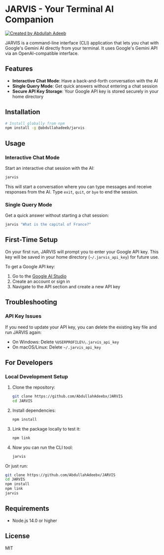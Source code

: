# JARVIS - Your Terminal AI Companion

[![Created by Abdullah Adeeb](https://img.shields.io/badge/Created%20by-Abdullah%20Adeeb-blue)](https://www.abdullahadeeb.xyz)


JARVIS is a command-line interface (CLI) application that lets you chat with Google's Gemini AI directly from your terminal. It uses Google's Gemini API via an OpenAI-compatible interface.

## Features

- **Interactive Chat Mode**: Have a back-and-forth conversation with the AI
- **Single Query Mode**: Get quick answers without entering a chat session
- **Secure API Key Storage**: Your Google API key is stored securely in your home directory

## Installation

```bash
# Install globally from npm
npm install -g @abdullahadeeb/jarvis
```

## Usage

### Interactive Chat Mode

Start an interactive chat session with the AI:

```bash
jarvis
```

This will start a conversation where you can type messages and receive responses from the AI. Type `exit`, `quit`, or `bye` to end the session.

### Single Query Mode

Get a quick answer without starting a chat session:

```bash
jarvis "What is the capital of France?"
```

## First-Time Setup

On your first run, JARVIS will prompt you to enter your Google API key. This key will be saved in your home directory (`~/.jarvis_api_key`) for future use.

To get a Google API key:
1. Go to the [Google AI Studio](https://aistudio.google.com/)
2. Create an account or sign in
3. Navigate to the API section and create a new API key

## Troubleshooting

### API Key Issues

If you need to update your API key, you can delete the existing key file and run JARVIS again:

- On Windows: Delete `%USERPROFILE%\.jarvis_api_key`
- On macOS/Linux: Delete `~/.jarvis_api_key`


## For Developers

### Local Development Setup

1. Clone the repository:
   ```bash
   git clone https://github.com/AbdullahAdeebx/JARVIS
   cd JARVIS
   ```

2. Install dependencies:
   ```bash
   npm install
   ```

3. Link the package locally to test it:
   ```bash
   npm link
   ```

4. Now you can run the CLI tool:
   ```bash
   jarvis
   ```

Or just run:
   ```bash
   git clone https://github.com/AbdullahAdeebx/JARVIS
   cd JARVIS
   npm install
   npm link
   jarvis
   ```
## Requirements

- Node.js 14.0 or higher

## License

MIT 
